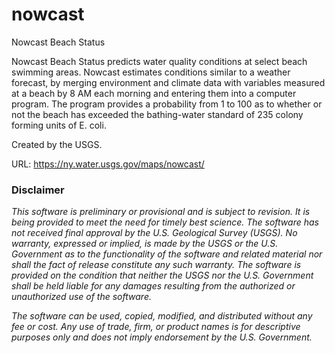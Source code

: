# nowcast
Nowcast Beach Status

Nowcast Beach Status predicts water quality conditions at select beach swimming areas. Nowcast estimates conditions similar to a weather forecast, by merging environment and climate data with variables measured at a beach by 8 AM each morning and entering them into a computer program. The program provides a probability from 1 to 100 as to whether or not the beach has exceeded the bathing-water standard of 235 colony forming units of E. coli.

Created by the USGS.

URL: https://ny.water.usgs.gov/maps/nowcast/

### Disclaimer

<i>This software is preliminary or provisional and is subject to revision. It is being provided to meet the need for timely best science. The software has not received final approval by the U.S. Geological Survey (USGS). No warranty, expressed or implied, is made by the USGS or the U.S. Government as to the functionality of the software and related material nor shall the fact of release constitute any such warranty. The software is provided on the condition that neither the USGS nor the U.S. Government shall be held liable for any damages resulting from the authorized or unauthorized use of the software.

The software can be used, copied, modified, and distributed without any fee or cost. Any use of trade, firm, or product names is for descriptive purposes only and does not imply endorsement by the U.S. Government.</i>
